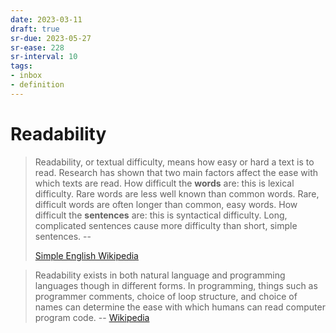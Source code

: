 ```yaml
---
date: 2023-03-11
draft: true
sr-due: 2023-05-27
sr-ease: 228
sr-interval: 10
tags:
- inbox
- definition
---
```


# Readability

> Readability, or textual difficulty, means how easy or hard a text is to read.
> Research has shown that two main factors affect the ease with which texts are
> read. How difficult the **words** are: this is lexical difficulty. Rare words
> are less well known than common words. Rare, difficult words are often longer
> than common, easy words. How difficult the **sentences** are: this is
> syntactical difficulty. Long, complicated sentences cause more difficulty than
> short, simple sentences. --
>
> [Simple English Wikipedia](https://simple.wikipedia.org/wiki/Readability)

> Readability exists in both natural language and programming languages though
> in different forms. In programming, things such as programmer comments, choice
> of loop structure, and choice of names can determine the ease with which
> humans can read computer program code. --
> [Wikipedia](https://en.wikipedia.org/wiki/Readability)